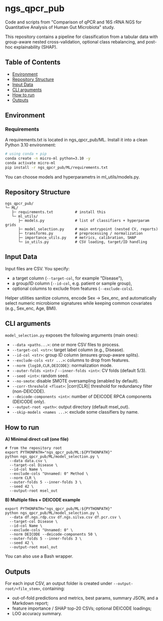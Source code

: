 # ngs_qpcr_pub
Code and scripts from "Comparison of qPCR and 16S rRNA NGS for Quantitative Analysis of Human Gut Microbiota" study.

This repository contains a pipeline for classification from a tabular data with group-aware nested cross-validation, optional class rebalancing, and post-hoc explainability (SHAP).

## Table of Contents

-   [Environment](##environment)
-   [Repository Structure](##repository-structure)
-   [Input Data](##input-data)
-   [CLI arguments](##CLI-arguments)
-   [How to run](##How-to-run)
-   [Outputs](##outputs)

## Environment

### Requirements

A requirements.txt is located in ngs_qpcr_pub/ML. Install it into a clean Python 3.10 environment:

``` bash
# using conda + pip
conda create -n micro-ml python=3.10 -y
conda activate micro-ml
pip install -r ngs_qpcr_pub/ML/requirements.txt
```

You can choose models and hyperparametrs in ml_utils/models.py.

## Repository Structure

```
ngs_qpcr_pub/
└─ ML/
   ├─ requirements.txt          # install this
   └─ ml_utils/
      ├─ models.py              # list of classifiers + hyperparam grids
      ├─ model_selection.py     # main entrypoint (nested CV, reports)
      ├─ transforms.py          # preprocessing / normalization
      ├─ importance_utils.py    # metrics, calibration, SHAP
      └─ io_utils.py            # CSV loading, target/ID handling
```

## Input Data

Input files are CSV. You specify:
- a target column (`--target-col`, for example "Disease"),
- a group/ID column (`--id-col`, e.g. patient or sample group),
- optional columns to exclude from features (`--exclude-cols`).

Helper utilities sanitize columns, encode Sex → Sex_enc, and automatically select numeric microbiome signatures while keeping common covariates (e.g., Sex_enc, Age, BMI).

## CLI arguments

`model_selection.py` exposes the following arguments (main ones):

- `--data <paths...>`: one or more CSV files to process.
- `--target-col <str>`: target label column (e.g., Disease).
- `--id-col <str>`: group ID column (ensures group-aware splits).
- `--exclude-cols <str ...>`: columns to drop from features.
- `--norm {log10,CLR,DEICODE}`: normalization mode.
- `--outer-folds <int>` / `--inner-folds <int>`: CV folds (default 5/3).
- `--seed <int>`: random seed.
- `--no-smote`: disable SMOTE oversampling (enabled by default).
- `--corr-threshold <float>`: |corr(CLR)| threshold for redundancy filter (non-DEICODE).
- `--deicode-components <int>`: number of DEICODE RPCA components (DEICODE only).
- `--output-root <path>`: output directory (default msel_out).
- `--skip-models <names ...>`: exclude some classifiers by name.

## How to run

**A) Minimal direct call (one file)**

```
# from the repository root
export PYTHONPATH="ngs_qpcr_pub/ML:${PYTHONPATH}"
python ngs_qpcr_pub/ML/model_selection.py \
  --data data.csv \
  --target-col Disease \
  --id-col Name \
  --exclude-cols "Unnamed: 0" Method \
  --norm CLR \
  --outer-folds 5 --inner-folds 3 \
  --seed 42 \
  --output-root msel_out
```

**B) Multiple files + DEICODE example**

```
export PYTHONPATH="ngs_qpcr_pub/ML:${PYTHONPATH}"
python ngs_qpcr_pub/ML/model_selection.py \
  --data df.ngs.rdp.csv df.ngs.silva.csv df.pcr.csv \
  --target-col Disease \
  --id-col Name \
  --exclude-cols "Unnamed: 0" \
  --norm DEICODE --deicode-components 50 \
  --outer-folds 5 --inner-folds 3 \
  --seed 42 \
  --output-root msel_out
```

You can also use a Bash wrapper.

## Outputs

For each input CSV, an output folder is created under `--output-root/<file_stem>`, containing:

- out-of-fold predictions and metrics, best params, summary JSON, and a Markdown report;
- feature importance / SHAP top-20 CSVs; optional DEICODE loadings;
- LOO accuracy summary.

